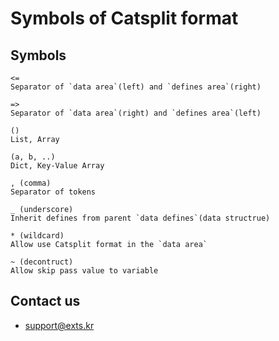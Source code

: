 # Symbols of Catsplit format


## Symbols
```
<=
Separator of `data area`(left) and `defines area`(right)

=>
Separator of `data area`(right) and `defines area`(left)

()
List, Array

(a, b, ..)
Dict, Key-Value Array

, (comma)
Separator of tokens

_ (underscore)
Inherit defines from parent `data defines`(data structrue)

* (wildcard)
Allow use Catsplit format in the `data area`

~ (decontruct)
Allow skip pass value to variable
```

## Contact us
- support@exts.kr
